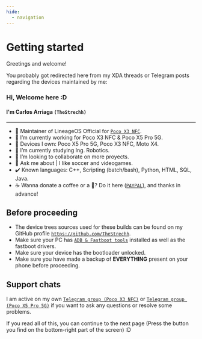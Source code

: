 ```yaml
---
hide:
  - navigation
---
```


# Getting started

Greetings and welcome!

You probably got redirected here from my XDA threads or Telegram posts regarding the devices maintained by me:

### Hi, Welcome here :D
#### I'm Carlos Arriaga `(TheStrechh)`
---

- 📲 Maintainer of LineageOS Official for [`Poco X3 NFC`](https://wiki.lineageos.org/devices/surya/).
- 🔭 I’m currently working for Poco X3 NFC & Poco X5 Pro 5G.
- 📱 Devices I own: Poco X5 Pro 5G, Poco X3 NFC, Moto X4.
- 🌱 I’m currently studying Ing. Robotics.
- 👯 I’m looking to collaborate on more proyects.
- 💬 Ask me about | I like soccer and videogames.
- ✔️ Known languages: C++, Scripting (batch/bash), Python, HTML, SQL, Java.
- ☕ Wanna donate a coffee or a 🍻? Do it here ([`PAYPAL`](https://paypal.me/Strechh)), and thanks in advance!

## Before proceeding

* The device trees sources used for these builds can be found on my GitHub profile [`https://github.com/TheStrechh`](https://github.com/TheStrechh).
* Make sure your PC has [`ADB & Fastboot tools`](https://developer.android.com/studio/releases/platform-tools) installed as well as the fastboot drivers.
* Make sure your device has the bootloader unlocked.
* Make sure you have made a backup of **EVERYTHING** present on your phone before proceeding.

## Support chats

I am active on my own [`Telegram group (Poco X3 NFC)`](https://t.me/TheStrechhSupport) or [`Telegram group (Poco X5 Pro 5G)`](https://t.me/TheStrechhRedwood) if you want to ask any questions or resolve some problems.

If you read all of this, you can continue to the next page (Press the button you find on the bottom-right part of the screen) :D

